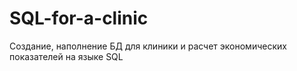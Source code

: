 # SQL-for-a-clinic
Создание, наполнение БД для клиники и расчет экономических показателей на языке SQL
